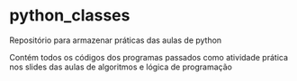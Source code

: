 # python_classes
Repositório para armazenar práticas das aulas de python

Contém todos os códigos dos programas passados como atividade prática nos slides das aulas de algoritmos e lógica de programação